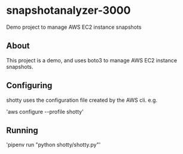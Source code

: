 # snapshotanalyzer-3000

Demo project to manage AWS EC2 instance snapshots

## About

This project is a demo, and uses boto3 to  manage AWS EC2 instance snapshots.

## Configuring

shotty uses the configuration file created by the AWS cli. e.g.

'aws configure --profile shotty'

## Running

'pipenv run "python shotty/shotty.py"'

